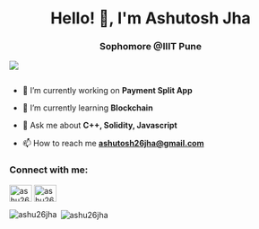 <h1 align="center">Hello! 👋, I'm Ashutosh Jha</h1>
<h3 align="center">Sophomore @IIIT Pune</h3>

![](https://komarev.com/ghpvc/?username=ashu26jha)
<p align="left"> <a href="https://twitter.com/" target="blank"><img src="https://img.shields.io/twitter/follow/?logo=twitter&style=for-the-badge" alt="" /></a> </p>

- 🔭 I’m currently working on **Payment Split App**

- 🌱 I’m currently learning **Blockchain**

- 💬 Ask me about **C++, Solidity, Javascript**

- 📫 How to reach me **ashutosh26jha@gmail.com**

<h3 align="left">Connect with me:</h3>
<p align="left">
<a href="https://instagram.com/ashu26jha" target="blank"><img align="center" src="https://raw.githubusercontent.com/rahuldkjain/github-profile-readme-generator/master/src/images/icons/Social/instagram.svg" alt="ashu26jha" height="30" width="40" /></a>
<a href="https://auth.geeksforgeeks.org/user/ashu26jha" target="blank"><img align="center" src="https://raw.githubusercontent.com/rahuldkjain/github-profile-readme-generator/master/src/images/icons/Social/geeks-for-geeks.svg" alt="ashu26jha" height="30" width="40" /></a>
</p>


<p><img align="left" src="https://github-readme-stats.vercel.app/api/top-langs?username=ashu26jha&show_icons=true&locale=en&layout=compact" alt="ashu26jha" /></p>






<p>&nbsp;<img align="center" src="https://github-readme-stats.vercel.app/api?username=ashu26jha&show_icons=true&locale=en" alt="ashu26jha" /></p>

